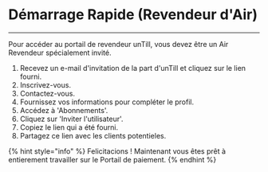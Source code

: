 # Démarrage Rapide (Revendeur d'Air)

---------

Pour accéder au portail de revendeur unTill, vous devez être un Air Revendeur spécialement invité. 

1. Recevez un e-mail d'invitation de la part d'unTill et cliquez sur le lien fourni.
2. Inscrivez-vous.
3. Contactez-vous.
4. Fournissez vos informations pour compléter le profil.
5. Accédez à 'Abonnements'.
6. Cliquez sur 'Inviter l'utilisateur'.
7. Copiez le lien qui a été fourni.
8. Partagez ce lien avec les clients potentieles. 

{% hint style="info" %}
Felicitacions ! Maintenant vous êtes prêt à entierement travailler sur le Portail de paiement.
{% endhint %}

